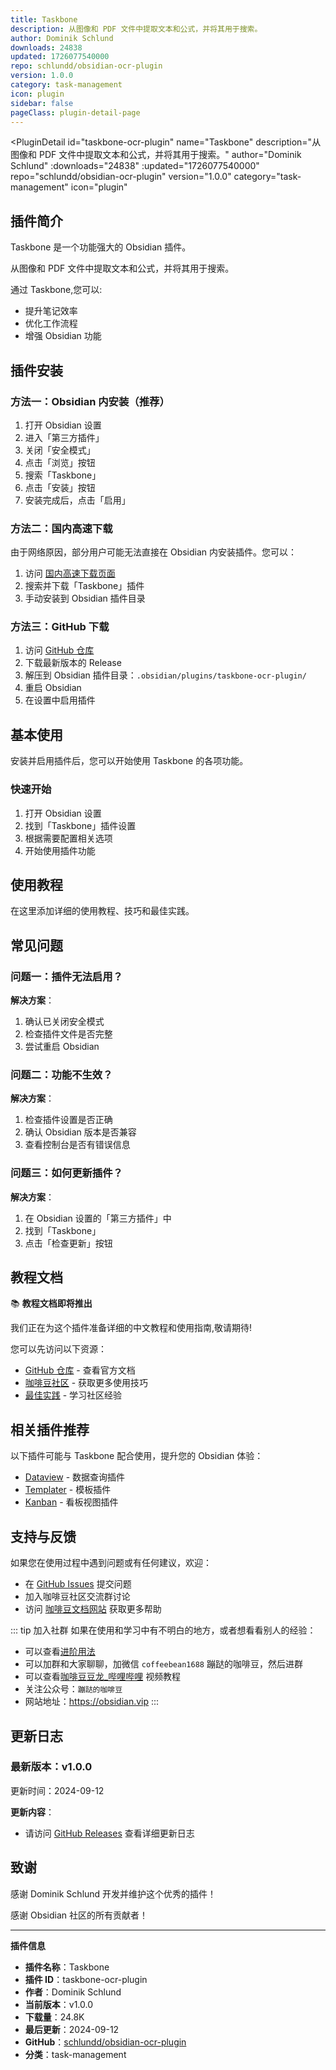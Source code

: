 ```yaml
---
title: Taskbone
description: 从图像和 PDF 文件中提取文本和公式，并将其用于搜索。
author: Dominik Schlund
downloads: 24838
updated: 1726077540000
repo: schlundd/obsidian-ocr-plugin
version: 1.0.0
category: task-management
icon: plugin
sidebar: false
pageClass: plugin-detail-page
---
```


<PluginDetail
  id="taskbone-ocr-plugin"
  name="Taskbone"
  description="从图像和 PDF 文件中提取文本和公式，并将其用于搜索。"
  author="Dominik Schlund"
  :downloads="24838"
  :updated="1726077540000"
  repo="schlundd/obsidian-ocr-plugin"
  version="1.0.0"
  category="task-management"
  icon="plugin"
>

<!-- AUTO_GENERATED_START -->
## 插件简介

Taskbone 是一个功能强大的 Obsidian 插件。

从图像和 PDF 文件中提取文本和公式，并将其用于搜索。

通过 Taskbone,您可以:

- 提升笔记效率
- 优化工作流程
- 增强 Obsidian 功能

<!-- AUTO_GENERATED_END -->

<!-- AUTO_GENERATED_START -->
## 插件安装

### 方法一：Obsidian 内安装（推荐）

1. 打开 Obsidian 设置
2. 进入「第三方插件」
3. 关闭「安全模式」
4. 点击「浏览」按钮
5. 搜索「Taskbone」
6. 点击「安装」按钮
7. 安装完成后，点击「启用」

### 方法二：国内高速下载

由于网络原因，部分用户可能无法直接在 Obsidian 内安装插件。您可以：

1. 访问 [国内高速下载页面](/zh/documentation/obsidian-plugins-download.html)
2. 搜索并下载「Taskbone」插件
3. 手动安装到 Obsidian 插件目录

### 方法三：GitHub 下载

1. 访问 [GitHub 仓库](https://github.com/schlundd/obsidian-ocr-plugin)
2. 下载最新版本的 Release
3. 解压到 Obsidian 插件目录：`.obsidian/plugins/taskbone-ocr-plugin/`
4. 重启 Obsidian
5. 在设置中启用插件

## 基本使用

安装并启用插件后，您可以开始使用 Taskbone 的各项功能。

### 快速开始

1. 打开 Obsidian 设置
2. 找到「Taskbone」插件设置
3. 根据需要配置相关选项
4. 开始使用插件功能

<!-- AUTO_GENERATED_END -->

<!-- CUSTOM_CONTENT_START:tutorial -->
## 使用教程

在这里添加详细的使用教程、技巧和最佳实践。

<!-- CUSTOM_CONTENT_END:tutorial -->

<!-- SHARED_CONTENT_START -->
## 常见问题

### 问题一：插件无法启用？

**解决方案**：
1. 确认已关闭安全模式
2. 检查插件文件是否完整
3. 尝试重启 Obsidian

### 问题二：功能不生效？

**解决方案**：
1. 检查插件设置是否正确
2. 确认 Obsidian 版本是否兼容
3. 查看控制台是否有错误信息

### 问题三：如何更新插件？

**解决方案**：
1. 在 Obsidian 设置的「第三方插件」中
2. 找到「Taskbone」
3. 点击「检查更新」按钮

## 教程文档

📚 **教程文档即将推出**

我们正在为这个插件准备详细的中文教程和使用指南,敬请期待!

您可以先访问以下资源：
- [GitHub 仓库](https://github.com/schlundd/obsidian-ocr-plugin) - 查看官方文档
- [咖啡豆社区](/zh/bases/) - 获取更多使用技巧
- [最佳实践](/zh/best-practices/) - 学习社区经验

## 相关插件推荐

以下插件可能与 Taskbone 配合使用，提升您的 Obsidian 体验：

- [Dataview](/zh/plugins/dataview.html) - 数据查询插件
- [Templater](/zh/plugins/templater-obsidian.html) - 模板插件
- [Kanban](/zh/plugins/obsidian-kanban.html) - 看板视图插件

## 支持与反馈

如果您在使用过程中遇到问题或有任何建议，欢迎：

- 在 [GitHub Issues](https://github.com/schlundd/obsidian-ocr-plugin/issues) 提交问题
- 加入咖啡豆社区交流群讨论
- 访问 [咖啡豆文档网站](https://obsidian.vip) 获取更多帮助

::: tip 加入社群
如果在使用和学习中有不明白的地方，或者想看看别人的经验：
- 可以查看[进阶用法](/zh/advanced)
- 可以加群和大家聊聊，加微信 `coffeebean1688` 蹦跶的咖啡豆，然后进群
- 可以查看[咖啡豆豆龙_哔哩哔哩](https://space.bilibili.com/618777356) 视频教程
- 关注公众号：`蹦跶的咖啡豆`
- 网站地址：https://obsidian.vip
:::
<!-- SHARED_CONTENT_END -->

<!-- AUTO_GENERATED_START -->
## 更新日志

### 最新版本：v1.0.0

更新时间：2024-09-12

**更新内容**：
- 请访问 [GitHub Releases](https://github.com/schlundd/obsidian-ocr-plugin/releases) 查看详细更新日志

## 致谢

感谢 Dominik Schlund 开发并维护这个优秀的插件！

感谢 Obsidian 社区的所有贡献者！

---

**插件信息**
- **插件名称**：Taskbone
- **插件 ID**：taskbone-ocr-plugin
- **作者**：Dominik Schlund
- **当前版本**：v1.0.0
- **下载量**：24.8K
- **最后更新**：2024-09-12
- **GitHub**：[schlundd/obsidian-ocr-plugin](https://github.com/schlundd/obsidian-ocr-plugin)
- **分类**：task-management
<!-- AUTO_GENERATED_END -->

</PluginDetail>

